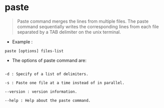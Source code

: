 # paste

> Paste command merges the lines from multiple files.
> The paste command sequentially writes the corresponding lines from each file separated by a TAB delimiter on the unix terminal.

- Example :

`paste [options] files-list`

- The options of paste command are:

```

-d : Specify of a list of delimiters.

-s : Paste one file at a time instead of in parallel.

--version : version information.

--help : Help about the paste command.

```

